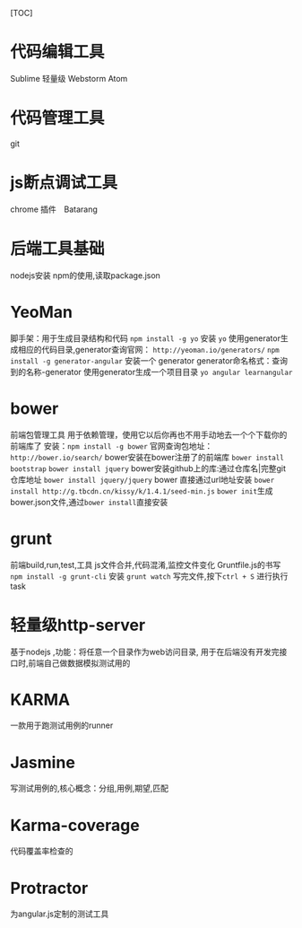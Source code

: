 [TOC]
# 代码编辑工具
Sublime 轻量级
Webstorm
Atom
# 代码管理工具
git

# js断点调试工具
chrome 插件　Batarang

# 后端工具基础
nodejs安装
npm的使用,读取package.json

# YeoMan
脚手架：用于生成目录结构和代码
`npm install -g yo` 安装
`yo` 使用generator生成相应的代码目录,generator查询官网：
`http://yeoman.io/generators/`
`npm install -g generator-angular` 安装一个 generator
generator命名格式：查询到的名称-generator
使用generator生成一个项目目录
`yo angular learnangular`

# bower
前端包管理工具
用于依赖管理，使用它以后你再也不用手动地去一个个下载你的前端库了
安装：`npm install -g bower`
官网查询包地址：`http://bower.io/search/`
bower安装在bower注册了的前端库
`bower install bootstrap`
`bower install jquery`
bower安装github上的库:通过仓库名|完整git仓库地址
`bower install jquery/jquery`
bower 直接通过url地址安装
`bower install http://g.tbcdn.cn/kissy/k/1.4.1/seed-min.js`
`bower init`生成bower.json文件,通过`bower install`直接安装

# grunt
前端build,run,test,工具
js文件合并,代码混淆,监控文件变化
Gruntfile.js的书写
`npm install -g grunt-cli` 安装
`grunt watch` 写完文件,按下`ctrl + S` 进行执行task

# 轻量级http-server
基于nodejs ,功能：将任意一个目录作为web访问目录,
用于在后端没有开发完接口时,前端自己做数据模拟测试用的

# KARMA
一款用于跑测试用例的runner

# Jasmine
写测试用例的,核心概念：分组,用例,期望,匹配

# Karma-coverage
代码覆盖率检查的

# Protractor
为angular.js定制的测试工具
